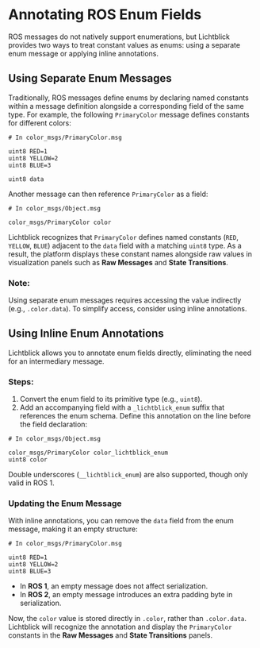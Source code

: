 # Annotating ROS Enum Fields

ROS messages do not natively support enumerations, but Lichtblick provides two ways to treat constant values as enums: using a separate enum message or applying inline annotations.

## Using Separate Enum Messages

Traditionally, ROS messages define enums by declaring named constants within a message definition alongside a corresponding field of the same type. For example, the following `PrimaryColor` message defines constants for different colors:

```ros
# In color_msgs/PrimaryColor.msg

uint8 RED=1
uint8 YELLOW=2
uint8 BLUE=3

uint8 data
```

Another message can then reference `PrimaryColor` as a field:

```ros
# In color_msgs/Object.msg

color_msgs/PrimaryColor color
```

Lichtblick recognizes that `PrimaryColor` defines named constants (`RED`, `YELLOW`, `BLUE`) adjacent to the `data` field with a matching `uint8` type. As a result, the platform displays these constant names alongside raw values in visualization panels such as **Raw Messages** and **State Transitions**.

### Note:
Using separate enum messages requires accessing the value indirectly (e.g., `.color.data`). To simplify access, consider using inline annotations.

## Using Inline Enum Annotations

Lichtblick allows you to annotate enum fields directly, eliminating the need for an intermediary message.

### Steps:
1. Convert the enum field to its primitive type (e.g., `uint8`).
2. Add an accompanying field with a `_lichtblick_enum` suffix that references the enum schema. Define this annotation on the line before the field declaration:

```ros
# In color_msgs/Object.msg

color_msgs/PrimaryColor color_lichtblick_enum
uint8 color
```

Double underscores (`__lichtblick_enum`) are also supported, though only valid in ROS 1.

### Updating the Enum Message
With inline annotations, you can remove the `data` field from the enum message, making it an empty structure:

```ros
# In color_msgs/PrimaryColor.msg

uint8 RED=1
uint8 YELLOW=2
uint8 BLUE=3
```

- In **ROS 1**, an empty message does not affect serialization.
- In **ROS 2**, an empty message introduces an extra padding byte in serialization.

Now, the `color` value is stored directly in `.color`, rather than `.color.data`. Lichtblick will recognize the annotation and display the `PrimaryColor` constants in the **Raw Messages** and **State Transitions** panels.
